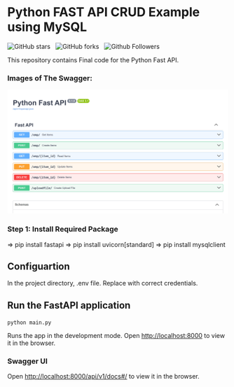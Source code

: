 
# Python FAST API CRUD Example using MySQL

![GitHub stars](https://img.shields.io/github/stars/codebucks27/react-portfolio-final?style=social&logo=ApacheSpark&label=Stars&maxAge=2592000)&nbsp;&nbsp;
![GitHub forks](https://img.shields.io/github/forks/codebucks27/react-portfolio-final?style=social&logo=KashFlow)&nbsp;&nbsp;
![Github Followers](https://img.shields.io/github/followers/codebucks27.svg?style=social&label=Follow&maxAge=2592000)&nbsp;&nbsp;<br />

This repository contains Final code for the Python Fast API. <br />

### Images of The Swagger:
![HOME](https://github.com/codernisha/python-fastapi/blob/master/images/Screenshot.png)

### Step 1: Install Required Package
=> pip install fastapi
=> pip install uvicorn[standard]
=> pip install mysqlclient

## Configuartion

In the project directory, .env file. Replace with correct credentials.

## Run the FastAPI application
`python main.py`

Runs the app in the development mode.
Open [http://localhost:8000](http://localhost:8000) to view it in the browser.

### Swagger UI

Open [http://localhost:8000/api/v1/docs#/](http://localhost:8000/api/v1/docs#/) to view it in the browser.